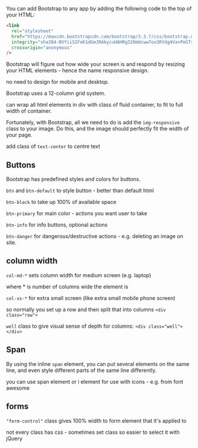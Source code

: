 You can add Bootstrap to any app by adding the following code to the top of your HTML:

```html
<link
  rel="stylesheet"
  href="https://maxcdn.bootstrapcdn.com/bootstrap/3.3.7/css/bootstrap.min.css"
  integrity="sha384-BVYiiSIFeK1dGmJRAkycuHAHRg32OmUcww7on3RYdg4Va+PmSTsz/K68vbdEjh4u"
  crossorigin="anonymous"
/>
```

Bootstrap will figure out how wide your screen is and respond by resizing your HTML elements - hence the name responsive design.

no need to design for mobile and desktop.

Bootstrap uses a 12-column grid system.

can wrap all html elements in div with class of fluid container, to fit to full width of container.

Fortunately, with Bootstrap, all we need to do is add the `img-responsive` class to your image. Do this, and the image should perfectly fit the width of your page.

add class of `text-center` to centre text

## Buttons

Bootstrap has predefined styles and colors for buttons.

`btn` and `btn-default` to style button - better than default html

`btn-block` to take up 100% of available space

`btn-primary` for main color - actions you want user to take

`btn-info` for info buttons, optional actions

`btn-danger` for dangerous/destructive actions - e.g. deleting an image on site.

## column width

`col-md-*` sets column width for medium screen (e.g. laptop)

where \* is number of columns wide the element is

`col-xs-*` for extra small screen (like extra small mobile phone screen)

so normally you set up a row and then split that into columns `<div class="row">`

`well` class to give visual sense of depth for columns: `<div class="well"></div>`

## Span

By using the inline `span` element, you can put several elements on the same line, and even style different parts of the same line differently.

you can use span element or i element for use with icons - e.g. from font awesome

## forms

`"form-control"` class gives 100% width to form element that it's applied to

not every class has css - sometimes set class so easier to select it with jQuery
